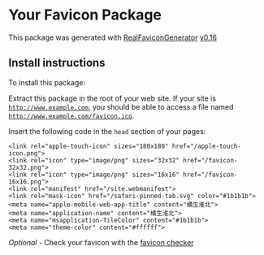 # Your Favicon Package

This package was generated with [RealFaviconGenerator](https://realfavicongenerator.net/) [v0.16](https://realfavicongenerator.net/change_log#v0.16)

## Install instructions

To install this package:

Extract this package in the root of your web site. If your site is <code>http://www.example.com</code>, you should be able to access a file named <code>http://www.example.com/favicon.ico</code>.

Insert the following code in the `head` section of your pages:

    <link rel="apple-touch-icon" sizes="180x180" href="/apple-touch-icon.png">
    <link rel="icon" type="image/png" sizes="32x32" href="/favicon-32x32.png">
    <link rel="icon" type="image/png" sizes="16x16" href="/favicon-16x16.png">
    <link rel="manifest" href="/site.webmanifest">
    <link rel="mask-icon" href="/safari-pinned-tab.svg" color="#1b1b1b">
    <meta name="apple-mobile-web-app-title" content="橘生淮北">
    <meta name="application-name" content="橘生淮北">
    <meta name="msapplication-TileColor" content="#1b1b1b">
    <meta name="theme-color" content="#ffffff">

*Optional* - Check your favicon with the [favicon checker](https://realfavicongenerator.net/favicon_checker)